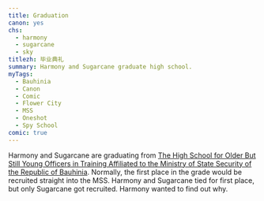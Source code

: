 ```yaml
---
title: Graduation
canon: yes
chs:
  - harmony
  - sugarcane
  - sky
titlezh: 毕业典礼
summary: Harmony and Sugarcane graduate high school.
myTags:
  - Bauhinia
  - Canon
  - Comic
  - Flower City
  - MSS
  - Oneshot
  - Spy School
comic: true
---
```


Harmony and Sugarcane are graduating from [The High School for Older But Still Young Officers in Training Affiliated to the Ministry of State Security of the Republic of Bauhinia](/world/bauhinia/ministry-affiliate/). Normally, the first place in the grade would be recruited straight into the MSS. Harmony and Sugarcane tied for first place, but only Sugarcane got recruited. Harmony wanted to find out why.
